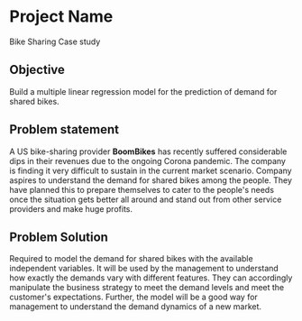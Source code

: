 
# Project Name
Bike Sharing Case study

## Objective
Build a multiple linear regression model for the prediction of demand for shared bikes.

## Problem statement
A US bike-sharing provider **BoomBikes** has recently suffered considerable dips in their revenues due to the ongoing Corona pandemic. The company is finding it very difficult to sustain in the current market scenario. Company aspires to understand the demand for shared bikes among the people. They have planned this to prepare themselves to cater to the people's needs once the situation gets better all around and stand out from other service providers and make huge profits.

## Problem Solution
Required to model the demand for shared bikes with the available independent variables. It will be used by the management to understand how exactly the demands vary with different features. They can accordingly manipulate the business strategy to meet the demand levels and meet the customer's expectations. Further, the model will be a good way for management to understand the demand dynamics of a new market.

